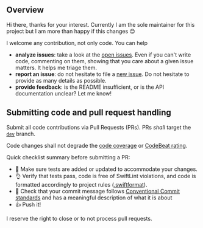 ## Overview

Hi there, thanks for your interest. Currently I am the sole maintainer for this project but I am more than happy if this changes 😊

I welcome any contribution, not only code. You can help 
- **analyze issues**: take a look at the [open issues](https://github.com/MarcoEidinger/SwiftPlantUML/issues?state=open). Even if you can't write code, commenting on them, showing that you care about a given issue matters. It helps me triage them.
- **report an issue**: do not hesitate to file a  [new issue](https://github.com/MarcoEidinger/SwiftPlantUML/issues/new). Do not hesitate to provide as many details as possible.
- **provide feedback**: is the README insufficient, or is the API documentation unclear? Let me know!

## Submitting code and pull request handling

Submit all code contributions via Pull Requests (PRs). PRs _shall_ target the [`dev`](https://github.com/MarcoEidinger/SwiftPlantUML/tree/dev) branch.

Code changes shall not degrade the [code coverage](https://codecov.io/gh/MarcoEidinger/SwiftPlantUML) or [CodeBeat rating](https://codebeat.co/projects/github-com-marcoeidinger-swiftplantuml-main).

Quick checklist summary before submitting a PR:

* 🔎 Make sure tests are added or updated to accommodate your changes.
* 👌 Verify that tests pass, code is free of SwiftLint violations, and code is formatted accordingly to project rules ([.swiftformat](https://github.com/MarcoEidinger/SwiftPlantUML/blob/main/.swiftformat)).
* 📖 Check that your commit message follows [Conventional Commit standards](https://www.conventionalcommits.org/en/v1.0.0/) and has a meaningful description of what it is about
* 👍 Push it!

I reserve the right to close or to not process pull requests.
